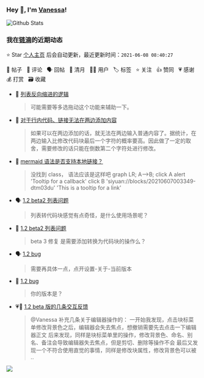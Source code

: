 ### Hey 👋, I'm [Vanessa](http://vanessa.b3log.org/)!

![Github Stats](https://github-readme-stats.vercel.app/api?username=Vanessa219&show_icons=true)

<!--events start -->

### 我在[链滴](https://ld246.com)的近期动态

⭐️ Star [个人主页](https://github.com/Vanessa219/Vanessa219) 后会自动更新，最近更新时间：`2021-06-08 08:40:27`

📝 帖子 &nbsp; 💬 评论 &nbsp; 🗣 回帖 &nbsp; 🌙 清月 &nbsp; 👨‍💻 用户 &nbsp; 🏷️ 标签 &nbsp; ⭐️ 关注 &nbsp; 👍 赞同 &nbsp; 💗 感谢 &nbsp; 💰 打赏 &nbsp; 🗃 收藏

* 💬 [列表反向缩进的逻辑](https://ld246.com/article/1623063789144/comment/1623071382836#comments)

  > 可能需要等多选拖动这个功能来辅助一下。
* 💬 [对于行内代码、链接无法在两边添加内容](https://ld246.com/article/1623054571763/comment/1623060363744#comments)

  > 如果可以在两边添加的话，就无法在两边输入普通内容了。据统计，在两边输入比修改代码块最后一个字符的概率要高。因此做了一定的取舍，需要修改的话只能在倒数第二个字符处进行修改。
* 💬 [mermaid 语法是否支持本地链接？](https://ld246.com/article/1620574303200/comment/1623057588488#comments)

  > 没找到 class， 语法应该是这样吧 graph LR; A--&gt;B; click A alert 'Tooltip for a callback' click B 'siyuan://blocks/20210607003349-dtm03du' 'This is a tooltip for a link'
* 🗣 [1.2 beta2 列表问题](https://ld246.com/article/1622995193380/comment/1623034314020#comments)

  > 列表转代码块感觉有点奇怪，是什么使用场景呢？
* 💬 [1.2 beta2 列表问题](https://ld246.com/article/1622995193380/comment/1622997679912#comments)

  > beta 3 修复 是需要添加转换为代码块的操作么？
* 🗣 [1.2 bug](https://ld246.com/article/1622947426072/comment/1622987320417#comments)

  > 需要再具体一点，点开设置-关于-当前版本
* 💬 [1.2 bug](https://ld246.com/article/1622947426072/comment/1622983821923#comments)

  > 你的版本是？
* 💗💬 [1.2 beta 版的几条交互反馈](https://ld246.com/article/1622830084349/comment/1622946993921#comments)

  > @Vanessa 补充几条关于编辑器操作的： 一开始我发现，点击块标菜单修改背景色之后，编辑器会失去焦点，想撤销需要先去点击一下编辑器正文 后来发现，同样是块标菜单里的操作，修改背景色、命名、别名、备注会导致编辑器失去焦点，但是剪切、删除等操作不会 最后又发现一个不符合使用直觉的事情，同样是修改块属性，修改背景色可以被 ..


<!--events end -->

<a title="Hits" target="_blank" href="https://github.com/Vanessa219/Vanessa219"><img src="https://hits.b3log.org/Vanessa219/Vanessa219.svg"></a>
